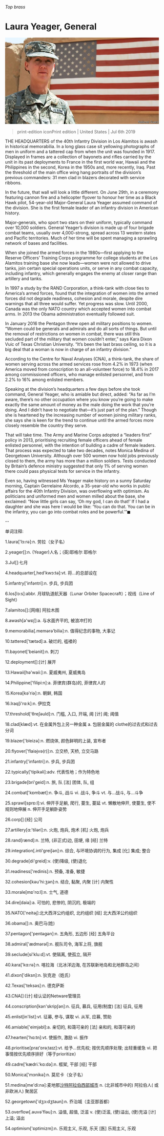 ###### Top brass

# Laura Yeager, General 

![image](images/20190706_USP007_0.jpg) 

> print-edition iconPrint edition | United States | Jul 6th 2019 

THE HEADQUARTERS of the 40th Infantry Division in Los Alamitos is awash in historical memorabilia. In a long glass case sit yellowing photographs of men in uniform and a tattered cap from when the unit was founded in 1917. Displayed in frames are a collection of bayonets and rifles carried by the unit in its past deployments to France in the first world war, Hawaii and the Philippines in the second, Korea in the 1950s and, more recently, Iraq. Past the threshold of the main office wing hang portraits of the division’s previous commanders: 31 men clad in blazers decorated with service ribbons. 

In the future, that wall will look a little different. On June 29th, in a ceremony featuring cannon fire and a helicopter flyover to honour her time as a Black Hawk pilot, 54-year-old Major-General Laura Yeager assumed command of the division. She is the first female leader of an infantry division in American history. 

Major-generals, who sport two stars on their uniform, typically command over 10,000 soldiers. General Yeager’s division is made up of four brigade combat teams, usually over 4,000-strong, spread across 13 western states and Pacific territories. Much of her time will be spent managing a sprawling network of bases and facilities. 

When she joined the armed forces in the 1980s—first applying to the Reserve Officers’ Training Corps programme for college students at the Los Alamitos training base she now leads—women were not allowed to drive tanks, join certain special operations units, or serve in any combat capacity, including infantry, which generally engages the enemy at closer range than artillery and tanks. 

In 1997 a study by the RAND Corporation, a think-tank with close ties to America’s armed forces, found that the integration of women into the armed forces did not degrade readiness, cohesion and morale, despite dire warnings that all three would suffer. Yet progress was slow. Until 2000, Canada was the only NATO country which accepted women into combat arms. In 2013 the Obama administration eventually followed suit. 

In January 2016 the Pentagon threw open all military positions to women. “Women could be generals and admirals and do all sorts of things. But until the removal of restrictions on women in combat, there was still this secluded part of the military that women couldn’t enter,” says Kara Dixon Vuic of Texas Christian University. “It’s been the last brass ceiling, so it is a big deal that a woman is now in charge of an infantry division.” 

According to the Centre for Naval Analyses (CNA), a think-tank, the share of women serving across the armed services rose from 4.2% in 1973 (when America moved from conscription to an all-volunteer force) to 18.4% in 2017 among commissioned officers, who manage enlisted personnel, and from 2.2% to 16% among enlisted members. 

Speaking at the division’s headquarters a few days before she took command, General Yeager, who is amiable but direct, added: “As far as I’m aware, there’s no other occupation where you know you’re going to make exactly the same amount of money as the male doing the work that you’re doing. And I didn’t have to negotiate that—it’s just part of the plan.” Though she is heartened by the increasing number of women joining military ranks, she says she is keen for the trend to continue until the armed forces more closely resemble the country they serve. 

That will take time. The Army and Marine Corps adopted a “leaders first” policy in 2013, prioritising recruiting female officers ahead of female enlisted personnel, with the intention of building a cadre of female leaders. That process was expected to take two decades, notes Monica Medina of Georgetown University. Although over 500 women now hold jobs previously closed to them, the army has more than a million soldiers. Tests conducted by Britain’s defence ministry suggested that only 1% of serving women there could pass physical tests for service in the infantry. 

Even so, having witnessed Ms Yeager make history on a sunny Saturday morning, Captain Gerrelaine Alcordo, a 35-year-old who works in public affairs for the 40th Infantry Division, was overflowing with optimism. As politicians and uniformed men and women milled about the base, she exclaimed: “Now little girls can say, ‘Oh my god, I can do that!’ If I had a daughter and she was here I would be like: ‘You can do that. You can be in the infantry, you can go into combat roles and be powerful.’”◼ 

-- 

 单词注释:

1.laura['lɔ:rә]:n. 劳拉（女子名） 

2.yeager[]:n. (Yeager)人名；(英)耶格尔 耶格尔 

3.Jul[]:七月 

4.headquarter[,hed'kwɔ:tә]:vt. 将...的总部设在 

5.infantry['infәntri]:n. 步兵, 步兵团 

6.los[lɔ:s]:abbr. 月球轨道航天器（Lunar Orbiter Spacecraft）；视线（Line of Sight） 

7.alamitos[]:[网络] 阿拉木图 

8.awash[ә'wɒʃ]:a. 与水面齐平的, 被浪冲打的 

9.memorabilia[.memәrә'biliә]:n. 值得纪念的事物, 大事记 

10.tattered['tætәd]:a. 破烂的, 褴褛的 

11.bayonet['beiәnit]:n. 刺刀 

12.deployment[]:[计] 展开 

13.Hawaii[hә'waii:]:n. 夏威夷州, 夏威夷岛 

14.Philippine['filipi:n]:a. 菲律宾(群岛)的, 菲律宾人的 

15.Korea[kә'riә]:n. 朝鲜, 韩国 

16.Iraq[i'rɑ:k]:n. 伊拉克 

17.threshold['θreʃәuld]:n. 门槛, 入口, 开端, 阈 [计] 阈; 阈值 

18.clad[klæd]:vt. 在金属外包上另一种金属 a. 包层金属的 clothe的过去式和过去分词 

19.blazer['bleizә]:n. 燃烧体, 颜色鲜明的上装, 宣布者 

20.flyover['flaiәjvә(r)]:n. 立交桥, 天桥, 立交马路 

21.infantry['infәntri]:n. 步兵, 步兵团 

22.typically['tipikәli]:adv. 代表性地；作为特色地 

23.brigade[bri'geid]:n. 旅, 队 [法] 团体, 队, 组 

24.combat['kɒmbæt]:n. 争斗, 战斗 vi. 战斗, 争斗 vt. 与...战斗, 与...斗争 

25.sprawl[sprɒ:l]:vi. 伸开手足躺, 爬行, 蔓生, 蔓延 vt. 懒散地伸开, 使蔓生, 使不规则地伸展 n. 伸开手足躺卧姿势 

26.corp[]:[经] 公司 

27.artillery[ɑ:'tilәri]:n. 火炮, 炮兵, 炮术 [机] 火炮, 炮兵 

28.rand[rænd]:n. 兰特, (非正式)边, 田埂, 缘 [经] 兰特 

29.integration[.inti'greiʃәn]:n. 综合, 与环境协调的行为, 集成 [化] 集成; 整合 

30.degrade[di'greid]:v. (使)降级, (使)退化 

31.readiness['redinis]:n. 预备, 准备, 敏捷 

32.cohesion[kәu'hi:ʒәn]:n. 结合, 黏聚, 内聚 [计] 内聚性 

33.morale[mɒ'rɑ:l]:n. 士气, 道德 

34.dire[daiә]:a. 可怕的, 悲惨的, 阴沉的, 极端的 

35.NATO['neitәj]:北大西洋公约组织, 北约组织 [经] 北大西洋公约组织 

36.obama[]:n. 奥巴马(姓) 

37.pentagon['pentәgәn]:n. 五角形, 五边形 [经] 五角平台 

38.admiral['ædmәrәl]:n. 舰队司令, 海军上将, 旗舰 

39.seclude[si'klu:d]:vt. 使隔离, 使孤立, 隔开 

40.kara['kɑ:rә]:n. 喀拉海（北冰洋边海, 在苏联新地岛和北地群岛之间） 

41.dixon['diksn]:n. 狄克逊（姓氏） 

42.Texas['teksәs]:n. 德克萨斯 

43.CNA[]:[计] 经认证的Netware管理员 

44.conscription[kәn'skripʃәn]:n. 征兵, 募兵, 征用(制度) [法] 征兵, 征用 

45.enlist[in'list]:vt. 征募, 参与, 谋取 vi. 从军, 应募, 赞助 

46.amiable['eimjәbl]:a. 亲切的, 和蔼可亲的 [法] 亲和的, 和蔼可亲的 

47.hearten['hɑ:tn]:vt. 使振作, 激励 vi. 振作 

48.prioritise[praɪ'ɒrəˌtaɪz]:vt. 给予…优先权; 按优先顺序处理; 出轻重缓急 vi. 把事情按优先顺序排好（等于prioritize） 

49.cadre['kædri.'kɑ:dә]:n. 框架, 干部 [经] 干部 

50.Monica['mɔnikә]:n. 莫尼卡（女子名） 

51.medina[me'di:nә]:麦地那[沙特阿拉伯西部城市](伊斯兰教创立人穆罕默德的陵墓所在地,伊斯兰教圣地之一)  n. (北非城市中的) 阿拉伯人( 或非欧洲人) 聚居区 

52.georgetown['dʒɔ:dʒtaun]:n. 乔治城（圭亚那首都） 

53.overflow[.әuvә'flәu]:n. 溢值, 超值, 泛滥 v. (使)泛滥, (使)溢出, (使)充溢 [计] 上溢; 溢出 

54.optimism['ɒptimizm]:n. 乐观主义, 乐观, 乐天 [医] 乐观主义, 乐观 

